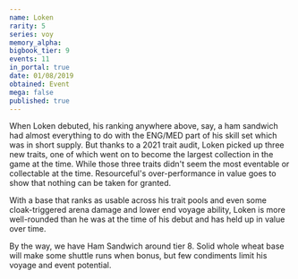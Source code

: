 ```yaml
---
name: Loken
rarity: 5
series: voy
memory_alpha:
bigbook_tier: 9
events: 11
in_portal: true
date: 01/08/2019
obtained: Event
mega: false
published: true
---
```


When Loken debuted, his ranking anywhere above, say, a ham sandwich had almost everything to do with the ENG/MED part of his skill set which was in short supply. But thanks to a 2021 trait audit, Loken picked up three new traits, one of which went on to become the largest collection in the game at the time. While those three traits didn't seem the most eventable or collectable at the time. Resourceful's over-performance in value goes to show that nothing can be taken for granted.

With a base that ranks as usable across his trait pools and even some cloak-triggered arena damage and lower end voyage ability, Loken is more well-rounded than he was at the time of his debut and has held up in value over time.

By the way, we have Ham Sandwich around tier 8. Solid whole wheat base will make some shuttle runs when bonus, but few condiments limit his voyage and event potential.
